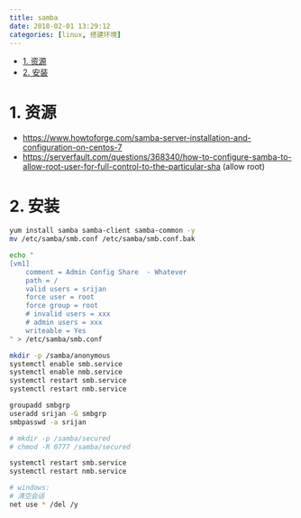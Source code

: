 ```yaml
---
title: samba
date: 2018-02-01 13:29:12
categories: [linux, 搭建环境]
---
```



<!-- TOC -->

- [1. 资源](#1-资源)
- [2. 安装](#2-安装)

<!-- /TOC -->

<a id="markdown-1-资源" name="1-资源"></a>
# 1. 资源
* https://www.howtoforge.com/samba-server-installation-and-configuration-on-centos-7
* https://serverfault.com/questions/368340/how-to-configure-samba-to-allow-root-user-for-full-control-to-the-particular-sha (allow root)

<a id="markdown-2-安装" name="2-安装"></a>
# 2. 安装

```bash
yum install samba samba-client samba-common -y
mv /etc/samba/smb.conf /etc/samba/smb.conf.bak

echo "
[vm1]
    comment = Admin Config Share  - Whatever
    path = /
    valid users = srijan
    force user = root
    force group = root
    # invalid users = xxx
    # admin users = xxx
    writeable = Yes
" > /etc/samba/smb.conf

mkdir -p /samba/anonymous
systemctl enable smb.service
systemctl enable nmb.service
systemctl restart smb.service
systemctl restart nmb.service

groupadd smbgrp
useradd srijan -G smbgrp
smbpasswd -a srijan

# mkdir -p /samba/secured
# chmod -R 0777 /samba/secured

systemctl restart smb.service
systemctl restart nmb.service

# windows:
# 清空会话
net use * /del /y
```
